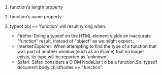 1. function's length property

2. function's name property

3. typeof obj == 'function' will result wrong when:

	- Firefox: Doing a typeof on the HTML <object> element yields an inaccurate "function" result, instead of "object" as we might expect..
	- Internet Explorer: When attempting to find the type of a function that was part of another window (such as an iframe) that no longer exists, its type will be reported as 'unknown'.
	- Safari: Safari considers a D OM NodeList t o be a function.So: typeof document.body.childNodes == "function".
